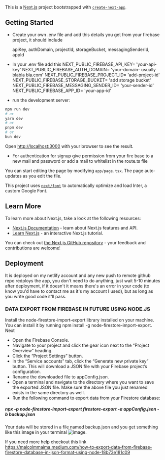 This is a [Next.js](https://nextjs.org/) project bootstrapped with [`create-next-app`](https://github.com/vercel/next.js/tree/canary/packages/create-next-app).

## Getting Started

- Create your own .env file and add this details you get from your firebase project, it should include

    apiKey, authDomain, projectId, storageBucket, messagingSenderId, appId
  
- In your .env file add this
    NEXT_PUBLIC_FIREBASE_API_KEY= 'your-api-key'
    NEXT_PUBLIC_FIREBASE_AUTH_DOMAIN= 'your-domain- usually blabla bla.com'
    NEXT_PUBLIC_FIREBASE_PROJECT_ID= 'add-project-id'
    NEXT_PUBLIC_FIREBASE_STORAGE_BUCKET= 'add storage bucket'
    NEXT_PUBLIC_FIREBASE_MESSAGING_SENDER_ID= 'your-sender-id'
    NEXT_PUBLIC_FIREBASE_APP_ID= 'your-app-id'

- run the development server:

```bash
npm run dev
# or
yarn dev
# or
pnpm dev
# or
bun dev
```

Open [http://localhost:3000](http://localhost:3000) with your browser to see the result.
- For authentication for signup give permission from your fire base to a new mail and password or add a mail to whitelist in the route.ts file

You can start editing the page by modifying `app/page.tsx`. The page auto-updates as you edit the file.


This project uses [`next/font`](https://nextjs.org/docs/basic-features/font-optimization) to automatically optimize and load Inter, a custom Google Font.

## Learn More

To learn more about Next.js, take a look at the following resources:

- [Next.js Documentation](https://nextjs.org/docs) - learn about Next.js features and API.
- [Learn Next.js](https://nextjs.org/learn) - an interactive Next.js tutorial.

You can check out [the Next.js GitHub repository](https://github.com/vercel/next.js/) - your feedback and contributions are welcome!

## Deployment
It is deployed on my netlify account and any new push to remote github repo redploys the app, you don't need to do anything, just wait 5-10 minutes after deployment,
if it doesn't it means there's an error in your code (to know you'd have to contact me as it's my account I used), but as long as you write good code it'll pass.




### DATA EXPORT FROM FIREBASE IN FUTURE USING NODE.JS


Install the node-firestore-import-export library installed on your machine. You can install it by running npm install -g node-firestore-import-export.
Next

- Open the Firebase Console.
- Navigate to your project and click the gear icon next to the “Project Overview” heading.
- Click the “Project Settings” button.
- In the “Service accounts” tab, click the “Generate new private key” button. This will download a JSON file with your Firebase project’s configuration.
- Rename the downloaded file to appConfig.json.
- Open a terminal and navigate to the directory where you want to save the exported JSON file. Make sure the above file you just renamed exists in the same directory as well.
- Run the following command to export data from your Firestore database:
##### npx -p node-firestore-import-export firestore-export -a appConfig.json -b backup.json

Your data will be stored in a file named backup.json and you get something like this image in your terminal
![image](https://github.com/user-attachments/assets/4e9877c3-b952-4f17-94f6-562bfa219db6).

If you need more help checkout this link
https://malcolmmaima.medium.com/how-to-export-data-from-firebase-firestore-database-in-json-format-using-node-18b73e181c09



